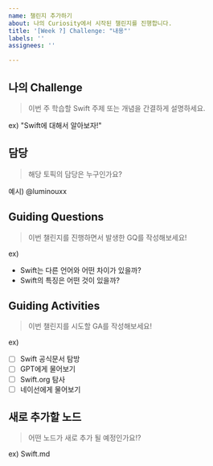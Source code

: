 ```yaml
---
name: 챌린지 추가하기
about: 나의 Curiosity에서 시작된 챌린지를 진행합니다.
title: '[Week ?] Challenge: "내용"'
labels: ''
assignees: ''

---
```


## 나의 Challenge
> 이번 주 학습할 Swift 주제 또는 개념을 간결하게 설명하세요.

ex) "Swift에 대해서 알아보자!"


## 담당
> 해당 토픽의 담당은 누구인가요?

예시) @luminouxx


## Guiding Questions
> 이번 챌린지를 진행하면서 발생한 GQ를 작성해보세요!

ex) 
- Swift는 다른 언어와 어떤 차이가 있을까?
- Swift의 특징은 어떤 것이 있을까?


## Guiding Activities
> 이번 챌린지를 시도할 GA를 작성해보세요!

ex)
- [ ] Swift 공식문서 탐방
- [ ] GPT에게 물어보기
- [ ] Swift.org 탐사
- [ ] 네이선에게 물어보기

## 새로 추가할 노드
> 어떤 노드가 새로 추가 될 예정인가요!?

ex) Swift.md

